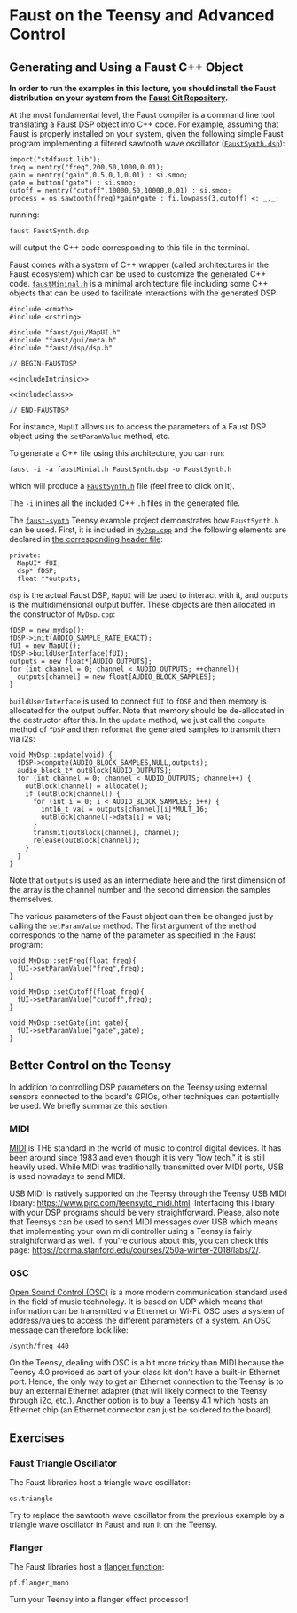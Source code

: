 # Faust on the Teensy and Advanced Control

## Generating and Using a Faust C++ Object

**In order to run the examples in this lecture, you should install the Faust distribution on your system from the [Faust Git Repository](https://github.com/grame-cncm/faust).**

At the most fundamental level, the Faust compiler is a command line tool translating a Faust DSP object into C++ code. For example, assuming that Faust is properly installed on your system, given the following simple Faust program implementing a filtered sawtooth wave oscillator ([`FaustSynth.dsp`](https://github.com/grame-cncm/embaudio/blob/master/faust/FaustSynth.dsp)):

```
import("stdfaust.lib");
freq = nentry("freq",200,50,1000,0.01);
gain = nentry("gain",0.5,0,1,0.01) : si.smoo;
gate = button("gate") : si.smoo;
cutoff = nentry("cutoff",10000,50,10000,0.01) : si.smoo;
process = os.sawtooth(freq)*gain*gate : fi.lowpass(3,cutoff) <: _,_;
```

running:

```
faust FaustSynth.dsp
```

will output the C++ code corresponding to this file in the terminal. 

Faust comes with a system of C++ wrapper (called architectures in the Faust ecosystem) which can be used to customize the generated C++ code. [`faustMininal.h`](https://github.com/grame-cncm/embaudio/blob/master/faust/faustMinimal.h) is a minimal architecture file including some C++ objects that can be used to facilitate interactions with the generated DSP:

```
#include <cmath>
#include <cstring>

#include "faust/gui/MapUI.h"
#include "faust/gui/meta.h"
#include "faust/dsp/dsp.h"

// BEGIN-FAUSTDSP

<<includeIntrinsic>>

<<includeclass>>

// END-FAUSTDSP
```

For instance, `MapUI` allows us to access the parameters of a Faust DSP object using the `setParamValue` method, etc.

To generate a C++ file using this architecture, you can run:

```
faust -i -a faustMinial.h FaustSynth.dsp -o FaustSynth.h
```

which will produce a [`FaustSynth.h`](https://github.com/grame-cncm/embaudio/blob/master/examples/teensy/projects/faust-synth/FaustSynth.h) file (feel free to click on it).

The `-i` inlines all the included C++ `.h` files in the generated file.

The [`faust-synth`](https://github.com/grame-cncm/embaudio/blob/master/examples/teensy/projects/faust-synth) Teensy example project demonstrates how `FaustSynth.h` can be used. First, it is included in [`MyDsp.cpp`](https://github.com/grame-cncm/embaudio/blob/master/examples/teensy/projects/faust-synth/MyDsp.cpp) and the following elements are declared in [the corresponding header file](https://github.com/grame-cncm/embaudio/blob/master/examples/teensy/projects/faust-synth/MyDsp.h):

```
private:
  MapUI* fUI;
  dsp* fDSP;
  float **outputs;
```

`dsp` is the actual Faust DSP, `MapUI` will be used to interact with it, and `outputs` is the multidimensional output buffer. These objects are then allocated in the constructor of `MyDsp.cpp`:

```
fDSP = new mydsp();
fDSP->init(AUDIO_SAMPLE_RATE_EXACT);
fUI = new MapUI();
fDSP->buildUserInterface(fUI);
outputs = new float*[AUDIO_OUTPUTS];
for (int channel = 0; channel < AUDIO_OUTPUTS; ++channel){
  outputs[channel] = new float[AUDIO_BLOCK_SAMPLES];
}
```

`buildUserInterface` is used to connect `fUI` to `fDSP` and then memory is allocated for the output buffer. Note that memory should be de-allocated in the destructor after this. In the `update` method, we just call the `compute` method of `fDSP` and then reformat the generated samples to transmit them via i2s:

```
void MyDsp::update(void) {
  fDSP->compute(AUDIO_BLOCK_SAMPLES,NULL,outputs);
  audio_block_t* outBlock[AUDIO_OUTPUTS];
  for (int channel = 0; channel < AUDIO_OUTPUTS; channel++) {
    outBlock[channel] = allocate();
    if (outBlock[channel]) {
      for (int i = 0; i < AUDIO_BLOCK_SAMPLES; i++) {
        int16_t val = outputs[channel][i]*MULT_16;
        outBlock[channel]->data[i] = val;
      }
      transmit(outBlock[channel], channel);
      release(outBlock[channel]);
    }
  }
}
``` 

Note that `outputs` is used as an intermediate here and the first dimension of the array is the channel number and the second dimension the samples themselves. 

The various parameters of the Faust object can then be changed just by calling the `setParamValue` method. The first argument of the method corresponds to the name of the parameter as specified in the Faust program:

```
void MyDsp::setFreq(float freq){
  fUI->setParamValue("freq",freq);
}

void MyDsp::setCutoff(float freq){
  fUI->setParamValue("cutoff",freq);
}

void MyDsp::setGate(int gate){
  fUI->setParamValue("gate",gate);
}
```

## Better Control on the Teensy

In addition to controlling DSP parameters on the Teensy using external sensors connected to the board's GPIOs, other techniques can potentially be used. We briefly summarize this section.

### MIDI

[MIDI](https://en.wikipedia.org/wiki/MIDI) is THE standard in the world of music to control digital devices. It has been around since 1983 and even though it is very "low tech," it is still heavily used. While MIDI was traditionally transmitted over MIDI ports, USB is used nowadays to send MIDI.

USB MIDI is natively supported on the Teensy through the Teensy USB MIDI library: <https://www.pjrc.com/teensy/td_midi.html>. Interfacing this library with your DSP programs should be very straightforward. Please, also note that Teensys can be used to send MIDI messages over USB which means that implementing your own midi controller using a Teensy is fairly straightforward as well. If you're curious about this, you can check this page: <https://ccrma.stanford.edu/courses/250a-winter-2018/labs/2/>.

### OSC

[Open Sound Control (OSC)](https://en.wikipedia.org/wiki/Open_Sound_Control) is a more modern communication standard used in the field of music technology. It is based on UDP which means that information can be transmitted via Ethernet or Wi-Fi. OSC uses a system of address/values to access the different parameters of a system. An OSC message can therefore look like:

```
/synth/freq 440
```

On the Teensy, dealing with OSC is a bit more tricky than MIDI because the Teensy 4.0 provided as part of your class kit don't have a built-in Ethernet port. Hence, the only way to get an Ethernet connection to the Teensy is to buy an external Ethernet adapter (that will likely connect to the Teensy through i2c, etc.). Another option is to buy a Teensy 4.1 which hosts an Ethernet chip (an Ethernet connector can just be soldered to the board).

## Exercises

### Faust Triangle Oscillator

The Faust libraries host a triangle wave oscillator:

```
os.triangle
```

Try to replace the sawtooth wave oscillator from the previous example by a triangle wave oscillator in Faust and run it on the Teensy.

### Flanger

The Faust libraries host a [flanger function](https://faustlibraries.grame.fr/libs/phaflangers/#pfflanger_mono):

```
pf.flanger_mono
```

Turn your Teensy into a flanger effect processor!
